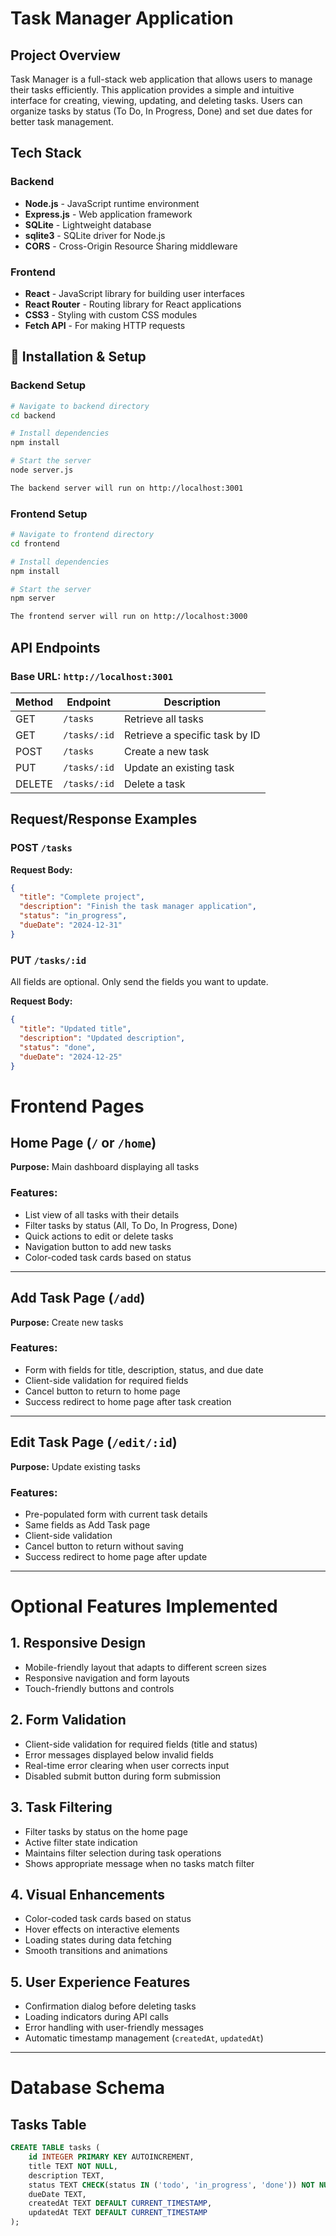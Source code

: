 # Task Manager Application

## Project Overview

Task Manager is a full-stack web application that allows users to manage their tasks efficiently. This application provides a simple and intuitive interface for creating, viewing, updating, and deleting tasks. Users can organize tasks by status (To Do, In Progress, Done) and set due dates for better task management.

## Tech Stack

### Backend
- **Node.js** - JavaScript runtime environment
- **Express.js** - Web application framework
- **SQLite** - Lightweight database
- **sqlite3** - SQLite driver for Node.js
- **CORS** - Cross-Origin Resource Sharing middleware

### Frontend
- **React** - JavaScript library for building user interfaces
- **React Router** - Routing library for React applications
- **CSS3** - Styling with custom CSS modules
- **Fetch API** - For making HTTP requests


## 🚀 Installation & Setup

### Backend Setup

```bash
# Navigate to backend directory
cd backend

# Install dependencies
npm install

# Start the server
node server.js

The backend server will run on http://localhost:3001

```

### Frontend Setup

```bash
# Navigate to frontend directory
cd frontend

# Install dependencies
npm install

# Start the server
npm server

The frontend server will run on http://localhost:3000
```

## API Endpoints

### Base URL: `http://localhost:3001`

| Method | Endpoint       | Description                  |
|--------|----------------|------------------------------|
| GET    | `/tasks`       | Retrieve all tasks           |
| GET    | `/tasks/:id`   | Retrieve a specific task by ID |
| POST   | `/tasks`       | Create a new task            |
| PUT    | `/tasks/:id`   | Update an existing task      |
| DELETE | `/tasks/:id`   | Delete a task                |

## Request/Response Examples

### POST `/tasks`

**Request Body:**

```json
{
  "title": "Complete project",
  "description": "Finish the task manager application",
  "status": "in_progress",
  "dueDate": "2024-12-31"
}
```

### PUT `/tasks/:id`
All fields are optional. Only send the fields you want to update.

**Request Body:**

```json
{
  "title": "Updated title",
  "description": "Updated description",
  "status": "done",
  "dueDate": "2024-12-25"
}

```

# Frontend Pages

## Home Page (`/` or `/home`)
**Purpose:** Main dashboard displaying all tasks

### Features:
- List view of all tasks with their details
- Filter tasks by status (All, To Do, In Progress, Done)
- Quick actions to edit or delete tasks
- Navigation button to add new tasks
- Color-coded task cards based on status

---

## Add Task Page (`/add`)
**Purpose:** Create new tasks

### Features:
- Form with fields for title, description, status, and due date
- Client-side validation for required fields
- Cancel button to return to home page
- Success redirect to home page after task creation

---

## Edit Task Page (`/edit/:id`)
**Purpose:** Update existing tasks

### Features:
- Pre-populated form with current task details
- Same fields as Add Task page
- Client-side validation
- Cancel button to return without saving
- Success redirect to home page after update

---

# Optional Features Implemented

## 1. Responsive Design
- Mobile-friendly layout that adapts to different screen sizes
- Responsive navigation and form layouts
- Touch-friendly buttons and controls

## 2. Form Validation
- Client-side validation for required fields (title and status)
- Error messages displayed below invalid fields
- Real-time error clearing when user corrects input
- Disabled submit button during form submission

## 3. Task Filtering
- Filter tasks by status on the home page
- Active filter state indication
- Maintains filter selection during task operations
- Shows appropriate message when no tasks match filter

## 4. Visual Enhancements
- Color-coded task cards based on status
- Hover effects on interactive elements
- Loading states during data fetching
- Smooth transitions and animations

## 5. User Experience Features
- Confirmation dialog before deleting tasks
- Loading indicators during API calls
- Error handling with user-friendly messages
- Automatic timestamp management (`createdAt`, `updatedAt`)

---

# Database Schema

## Tasks Table

```sql
CREATE TABLE tasks (
    id INTEGER PRIMARY KEY AUTOINCREMENT,
    title TEXT NOT NULL,
    description TEXT,
    status TEXT CHECK(status IN ('todo', 'in_progress', 'done')) NOT NULL,
    dueDate TEXT,
    createdAt TEXT DEFAULT CURRENT_TIMESTAMP,
    updatedAt TEXT DEFAULT CURRENT_TIMESTAMP
);
```

